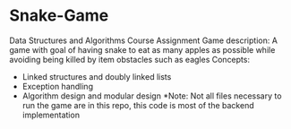 # Snake-Game
Data Structures and Algorithms Course Assignment
Game description: A game with goal of having snake to eat as many apples as possible while avoiding being killed by item obstacles such as eagles
Concepts:
- Linked structures and doubly linked lists
- Exception handling
- Algorithm design and modular design
*Note: Not all files necessary to run the game are in this repo, this code is most of the backend implementation
